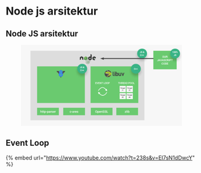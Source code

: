 # Node js arsitektur

## Node JS arsitektur

<figure><img src="../.gitbook/assets/image (4).png" alt=""><figcaption></figcaption></figure>

## Event Loop

{% embed url="https://www.youtube.com/watch?t=238s&v=EI7sN1dDwcY" %}
